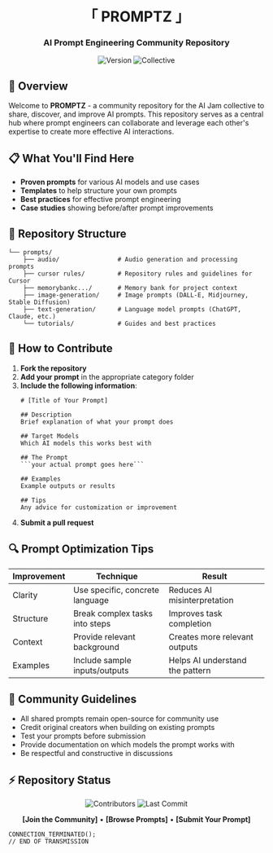 <!-- PROMPTZ -->

<div align="center">
  
# 「 PROMPTZ 」

### AI Prompt Engineering Community Repository

![Version](https://img.shields.io/badge/VERSION-0.1.0-cyan?style=for-the-badge&labelColor=black&color=ff00ff)
![Collective](https://img.shields.io/badge/COMMUNITY-AI_JAM-cyan?style=for-the-badge&labelColor=black&color=00ffff)
</div>

## 🚀 Overview

Welcome to **PROMPTZ** - a community repository for the AI Jam collective to share, discover, and improve AI prompts. This repository serves as a central hub where prompt engineers can collaborate and leverage each other's expertise to create more effective AI interactions.

## 📋 What You'll Find Here

- **Proven prompts** for various AI models and use cases
- **Templates** to help structure your own prompts
- **Best practices** for effective prompt engineering
- **Case studies** showing before/after prompt improvements

## 📁 Repository Structure

```
└── prompts/
    ├── audio/                # Audio generation and processing prompts
    ├── cursor rules/         # Repository rules and guidelines for Cursor
    ├── memorybankc.../       # Memory bank for project context
    ├── image-generation/     # Image prompts (DALL-E, Midjourney, Stable Diffusion)
    ├── text-generation/      # Language model prompts (ChatGPT, Claude, etc.)
    └── tutorials/            # Guides and best practices
```

## 🤝 How to Contribute

1. **Fork the repository**
2. **Add your prompt** in the appropriate category folder
3. **Include the following information**:
   ```
   # [Title of Your Prompt]
   
   ## Description
   Brief explanation of what your prompt does
   
   ## Target Models
   Which AI models this works best with
   
   ## The Prompt
   ```your actual prompt goes here```
   
   ## Examples
   Example outputs or results
   
   ## Tips
   Any advice for customization or improvement
   ```
4. **Submit a pull request**

## 🔍 Prompt Optimization Tips

| Improvement | Technique | Result |
|-------------|-----------|--------|
| Clarity | Use specific, concrete language | Reduces AI misinterpretation |
| Structure | Break complex tasks into steps | Improves task completion |
| Context | Provide relevant background | Creates more relevant outputs |
| Examples | Include sample inputs/outputs | Helps AI understand the pattern |

## 📜 Community Guidelines

- All shared prompts remain open-source for community use
- Credit original creators when building on existing prompts
- Test your prompts before submission
- Provide documentation on which models the prompt works with
- Be respectful and constructive in discussions

## ⚡ Repository Status

<div align="center">

![Contributors](https://img.shields.io/github/contributors/user/promptz?style=for-the-badge&labelColor=black&color=00ffff)
![Last Commit](https://img.shields.io/github/last-commit/user/promptz?style=for-the-badge&labelColor=black&color=ff00ff)

**[Join the Community]** • **[Browse Prompts]** • **[Submit Your Prompt]**

</div>

```
CONNECTION_TERMINATED();
// END OF TRANSMISSION
```

</div>
